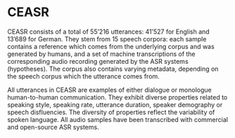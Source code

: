 # CEASR

CEASR consists of a total of 55’216 utterances: 41’527
for English and 13’689 for German. They stem from 15
speech corpora: each sample contains a reference which
comes from the underlying corpus and was generated by
humans, and a set of machine transcriptions of the corresponding
audio recording generated by the ASR systems
(hypotheses). The corpus also contains varying metadata,
depending on the speech corpus which the utterance comes
from.

All utterances in CEASR are examples of either dialogue or
monologue human-to-human communication. They exhibit
diverse properties related to speaking style, speaking rate,
utterance duration, speaker demography or speech disfluencies.
The diversity of properties reflect the variability of
spoken language. All audio samples have been transcribed
with commercial and open-source ASR systems.

